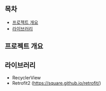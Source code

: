 <!-- 목차 -->
## 목차
* [프로젝트 개요](#프로젝트-개요)
* [라이브러리](#라이브러리)


<!-- 프로젝트 개요 --> 
## 프로젝트 개요


<!-- 라이브러리 --> 
## 라이브러리
* RecyclerView
* Retrofit2 (https://square.github.io/retrofit/)
